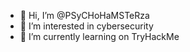 - 👋 Hi, I’m @PSyCHoHaMSTeRza
- 👀 I’m interested in cybersecurity
- 🌱 I’m currently learning on TryHackMe

<!---
PSyCHoHaMSTeRza/PSyCHoHaMSTeRza is a ✨ special ✨ repository because its `README.md` (this file) appears on your GitHub profile.
You can click the Preview link to take a look at your changes.
--->
